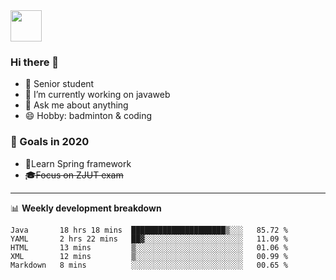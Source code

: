 <img src="https://github.com/egoist/egoist/raw/master/balloon.gif" width="50">

### Hi there 🐏

- 🌱 Senior student
- 🔭 I’m currently working on javaweb
- 💬 Ask me about anything
- 😄 Hobby: badminton & coding

### 🚀 Goals in 2020
+ 🍃Learn Spring framework
+ ~~🎓Focus on ZJUT exam~~
-------

📊 **Weekly development breakdown**
<!--START_SECTION:waka-->
```text
Java       18 hrs 18 mins  █████████████████████▒░░░   85.72 % 
YAML       2 hrs 22 mins   ██▓░░░░░░░░░░░░░░░░░░░░░░   11.09 % 
HTML       13 mins         ▒░░░░░░░░░░░░░░░░░░░░░░░░   01.06 % 
XML        12 mins         ▒░░░░░░░░░░░░░░░░░░░░░░░░   00.99 % 
Markdown   8 mins          ░░░░░░░░░░░░░░░░░░░░░░░░░   00.65 % 
```
<!--END_SECTION:waka-->
